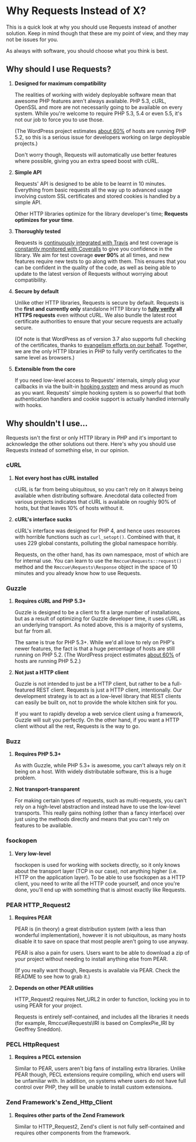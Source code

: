 Why Requests Instead of X?
==========================
This is a quick look at why you should use Requests instead of another
solution. Keep in mind though that these are my point of view, and they may not
be issues for you.

As always with software, you should choose what you think is best.


Why should I use Requests?
--------------------------
1. **Designed for maximum compatibility**

   The realities of working with widely deployable software mean that awesome
   PHP features aren't always available. PHP 5.3, cURL, OpenSSL and more are not
   necessarily going to be available on every system. While you're welcome to
   require PHP 5.3, 5.4 or even 5.5, it's not our job to force you to use those.

   (The WordPress project estimates [about 60%][wpstats] of hosts are running
   PHP 5.2, so this is a serious issue for developers working on large
   deployable projects.)

   Don't worry though, Requests will automatically use better features where
   possible, giving you an extra speed boost with cURL.

2. **Simple API**

   Requests' API is designed to be able to be learnt in 10 minutes. Everything
   from basic requests all the way up to advanced usage involving custom SSL
   certificates and stored cookies is handled by a simple API.

   Other HTTP libraries optimize for the library developer's time; **Requests
   optimizes for your time**.

3. **Thoroughly tested**

   Requests is [continuously integrated with Travis][travis] and test coverage
   is [constantly monitored with Coveralls][coveralls] to give you confidence in
   the library. We aim for test coverage **over 90%** at all times, and new
   features require new tests to go along with them. This ensures that you can
   be confident in the quality of the code, as well as being able to update to
   the latest version of Requests without worrying about compatibility.

4. **Secure by default**

   Unlike other HTTP libraries, Requests is secure by default. Requests is the
   **first and currently only** standalone HTTP library to
   **[fully verify][requests_ssl] all HTTPS requests** even without cURL. We
   also bundle the latest root certificate authorities to ensure that your
   secure requests are actually secure.

   (Of note is that WordPress as of version 3.7 also supports full checking of
   the certificates, thanks to [evangelism efforts on our behalf][wpssl].
   Together, we are the only HTTP libraries in PHP to fully verify certificates
   to the same level as browsers.)

5. **Extensible from the core**

   If you need low-level access to Requests' internals, simply plug your
   callbacks in via the built-in [hooking system][] and mess around as much as
   you want. Requests' simple hooking system is so powerful that both
   authentication handlers and cookie support is actually handled internally
   with hooks.

[coveralls]: https://coveralls.io/r/rmccue/Requests
[hooking system]: hooks.md
[requests_ssl]: https://github.com/rmccue/Requests/blob/master/library/Requests/SSL.php
[travis]: https://travis-ci.org/rmccue/Requests
[wpssl]: http://core.trac.wordpress.org/ticket/25007


Why shouldn't I use...
----------------------
Requests isn't the first or only HTTP library in PHP and it's important to
acknowledge the other solutions out there. Here's why you should use Requests
instead of something else, in our opinion.


### cURL

1. **Not every host has cURL installed**

   cURL is far from being ubiquitous, so you can't rely on it always being
   available when distributing software. Anecdotal data collected from various
   projects indicates that cURL is available on roughly 90% of hosts, but that
   leaves 10% of hosts without it.

2. **cURL's interface sucks**

   cURL's interface was designed for PHP 4, and hence uses resources with
   horrible functions such as `curl_setopt()`. Combined with that, it uses 229
   global constants, polluting the global namespace horribly.

   Requests, on the other hand, has its own namespace, most of which are for
   internal use. You can learn to use the `Rmccue\Requests::request()` method
   and the `Rmccue\Requests\Response` object in the space of 10 minutes and you
   already know how to use Requests.


### Guzzle

1. **Requires cURL and PHP 5.3+**

   Guzzle is designed to be a client to fit a large number of installations, but
   as a result of optimizing for Guzzle developer time, it uses cURL as an
   underlying transport. As noted above, this is a majority of systems, but
   far from all.

   The same is true for PHP 5.3+. While we'd all love to rely on PHP's newer
   features, the fact is that a huge percentage of hosts are still running on
   PHP 5.2. (The WordPress project estimates [about 60%][wpstats] of hosts are
   running PHP 5.2.)

2. **Not just a HTTP client**

   Guzzle is not intended to just be a HTTP client, but rather to be a
   full-featured REST client. Requests is just a HTTP client, intentionally. Our
   development strategy is to act as a low-level library that REST clients can
   easily be built on, not to provide the whole kitchen sink for you.

   If you want to rapidly develop a web service client using a framework, Guzzle
   will suit you perfectly. On the other hand, if you want a HTTP client without
   all the rest, Requests is the way to go.

[wpstats]: http://wordpress.org/about/stats/


### Buzz

1. **Requires PHP 5.3+**

   As with Guzzle, while PHP 5.3+ is awesome, you can't always rely on it being
   on a host. With widely distributable software, this is a huge problem.

2. **Not transport-transparent**

   For making certain types of requests, such as multi-requests, you can't rely
   on a high-level abstraction and instead have to use the low-level transports.
   This really gains nothing (other than a fancy interface) over just using the
   methods directly and means that you can't rely on features to be available.


### fsockopen

1. **Very low-level**

   fsockopen is used for working with sockets directly, so it only knows about
   the transport layer (TCP in our case), not anything higher (i.e. HTTP on the
   application layer). To be able to use fsockopen as a HTTP client, you need
   to write all the HTTP code yourself, and once you're done, you'll end up
   with something that is almost exactly like Requests.


### PEAR HTTP_Request2

1. **Requires PEAR**

   PEAR is (in theory) a great distribution system (with a less than wonderful
   implementation), however it is not ubiquitous, as many hosts disable it to
   save on space that most people aren't going to use anyway.

   PEAR is also a pain for users. Users want to be able to download a zip of
   your project without needing to install anything else from PEAR.

   (If you really want though, Requests is available via PEAR. Check the README
   to see how to grab it.)

2. **Depends on other PEAR utilities**

   HTTP\_Request2 requires Net_URL2 in order to function, locking you in to
   using PEAR for your project.

   Requests is entirely self-contained, and includes all the libraries it needs
   (for example, Rmccue\Requests\IRI is based on ComplexPie\_IRI by Geoffrey Sneddon).


### PECL HttpRequest

1. **Requires a PECL extension**

   Similar to PEAR, users aren't big fans of installing extra libraries. Unlike
   PEAR though, PECL extensions require compiling, which end users will be
   unfamiliar with. In addition, on systems where users do not have full
   control over PHP, they will be unable to install custom extensions.


### Zend Framework's Zend\_Http\_Client

1. **Requires other parts of the Zend Framework**

   Similar to HTTP_Request2, Zend's client is not fully self-contained and
   requires other components from the framework.
